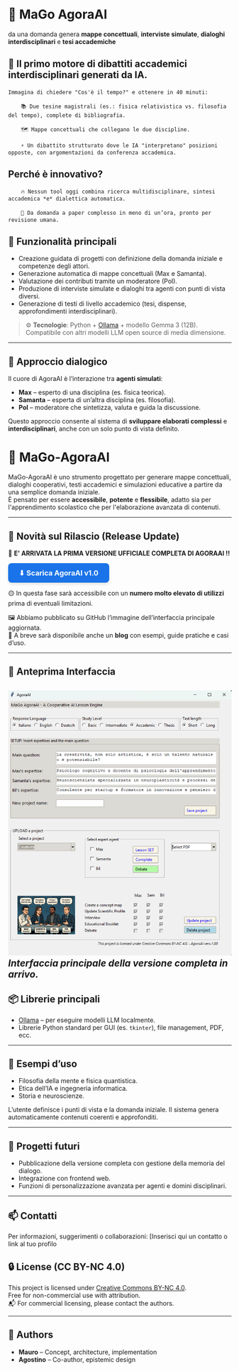 # 🧠 MaGo AgoraAI  
da una domanda genera **mappe concettuali**, **interviste simulate**, **dialoghi interdisciplinari** e **tesi accademiche** 

## 🎯 Il primo motore di dibattiti accademici interdisciplinari generati da IA.
    
    Immagina di chiedere "Cos'è il tempo?" e ottenere in 40 minuti:

        📚 Due tesine magistrali (es.: fisica relativistica vs. filosofia del tempo), complete di bibliografia.

        🗺️ Mappe concettuali che collegano le due discipline.

        ⚡ Un dibattito strutturato dove le IA "interpretano" posizioni opposte, con argomentazioni da conferenza accademica.

## Perché è innovativo?

        🔥 Nessun tool oggi combina ricerca multidisciplinare, sintesi accademica *e* dialettica automatica.

        🚀 Da domanda a paper complesso in meno di un’ora, pronto per revisione umana.


## 🚀 Funzionalità principali

- Creazione guidata di progetti con definizione della domanda iniziale e competenze degli attori.
- Generazione automatica di mappe concettuali (Max e Samanta).
- Valutazione dei contributi tramite un moderatore (Pol).
- Produzione di interviste simulate e dialoghi tra agenti con punti di vista diversi.
- Generazione di testi di livello accademico (tesi, dispense, approfondimenti interdisciplinari).

> ⚙️ **Tecnologie**: Python + [Ollama](https://ollama.com/) + modello Gemma 3 (12B).  
> Compatibile con altri modelli LLM open source di media dimensione.

---

## 🧩 Approccio dialogico

Il cuore di AgoraAI è l’interazione tra **agenti simulati**:

- **Max** – esperto di una disciplina (es. fisica teorica).
- **Samanta** – esperta di un’altra disciplina (es. filosofia).
- **Pol** – moderatore che sintetizza, valuta e guida la discussione.

Questo approccio consente al sistema di **sviluppare elaborati complessi** e **interdisciplinari**, anche con un solo punto di vista definito.

# 🧠 MaGo-AgoraAI

MaGo-AgoraAI è uno strumento progettato per generare mappe concettuali, dialoghi cooperativi, testi accademici e simulazioni educative a partire da una semplice domanda iniziale.  
È pensato per essere **accessibile**, **potente** e **flessibile**, adatto sia per l'apprendimento scolastico che per l'elaborazione avanzata di contenuti.

---

## 📢 Novità sul Rilascio (Release Update)

🎉 **E' ARRIVATA LA PRIMA VERSIONE UFFICIALE COMPLETA DI AGORAAI !!**

<a href="https://drive.google.com/uc?export=download&id=1PS9eNMUcnWsSeSIBwsZooD0pZxIfD5Gf" target="_blank" style="
  display: inline-block;
  padding: 12px 24px;
  background-color: #1a73e8;
  color: white;
  font-size: 16px;
  font-weight: bold;
  border-radius: 8px;
  text-decoration: none;
  box-shadow: 0 4px 6px rgba(0,0,0,0.1);
">
  ⬇ Scarica AgoraAI v1.0
</a>

🟡 In questa fase sarà accessibile con un **numero molto elevato di utilizzi** prima di eventuali limitazioni.

🖼️ Abbiamo pubblicato su GitHub l’immagine dell’interfaccia principale aggiornata.  
📝 A breve sarà disponibile anche un **blog** con esempi, guide pratiche e casi d’uso.

---

## 👀 Anteprima Interfaccia

![Versione 1](images/Versione1.png)  
*Interfaccia principale della versione completa in arrivo.*
---



## 📦 Librerie principali

- [Ollama](https://ollama.com/) – per eseguire modelli LLM localmente.
- Librerie Python standard per GUI (es. `tkinter`), file management, PDF, ecc.

---

## 🧪 Esempi d’uso

- Filosofia della mente e fisica quantistica.
- Etica dell’IA e ingegneria informatica.
- Storia e neuroscienze.

L’utente definisce i punti di vista e la domanda iniziale. Il sistema genera automaticamente contenuti coerenti e approfonditi.

---

## 📂 Progetti futuri

- Pubblicazione della versione completa con gestione della memoria del dialogo.
- Integrazione con frontend web.
- Funzioni di personalizzazione avanzata per agenti e domini disciplinari.

---

## 📫 Contatti

Per informazioni, suggerimenti o collaborazioni: [Inserisci qui un contatto o link al tuo profilo

## 🔒 License (CC BY-NC 4.0)

This project is licensed under [Creative Commons BY-NC 4.0](https://creativecommons.org/licenses/by-nc/4.0/).  
Free for non-commercial use with attribution.  
📬 For commercial licensing, please contact the authors.

---

## 🧾 Authors

- **Mauro** – Concept, architecture, implementation  
- **Agostino** – Co-author, epistemic design  


